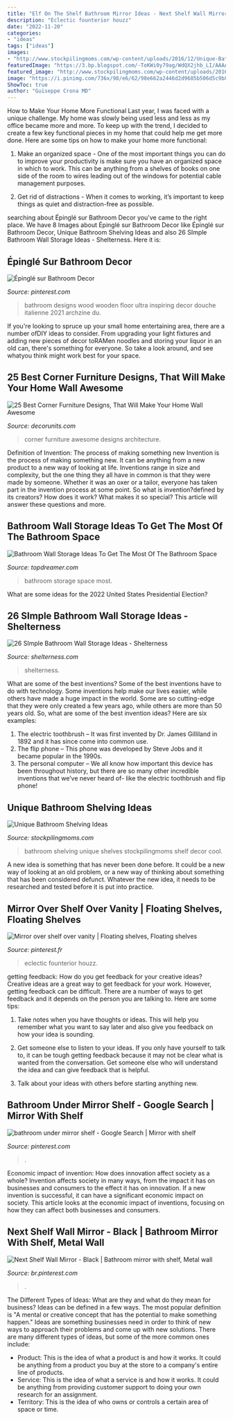 ```yaml
---
title: "Elf On The Shelf Bathroom Mirror Ideas - Next Shelf Wall Mirror"
description: "Eclectic founterior houzz"
date: "2022-11-20"
categories:
- "ideas"
tags: ["ideas"]
images:
- "http://www.stockpilingmoms.com/wp-content/uploads/2016/12/Unique-Bathroom-Shelving-Ideas.jpg"
featuredImage: "https://3.bp.blogspot.com/-ToKWi0y79ag/WdQX2jhb_LI/AAAAAAAAjTQ/1qbRjvmonjg9EQoa6we04WkPVfPLZHliACLcBGAs/s1600/22008233_926423077530463_7866326109737252588_n.jpg"
featured_image: "http://www.stockpilingmoms.com/wp-content/uploads/2016/12/Unique-Bathroom-Shelving-Ideas.jpg"
image: "https://i.pinimg.com/736x/98/e6/62/98e662a2446d2d9685b506d5c9b86d97--reclaimed-wood-shelves-wood-shelf.jpg"
ShowToc: true
author: "Guiseppe Crona MD"
---
```



How to Make Your Home More Functional
Last year, I was faced with a unique challenge. My home was slowly being used less and less as my office became more and more. To keep up with the trend, I decided to create a few key functional pieces in my home that could help me get more done. Here are some tips on how to make your home more functional: 
1. Make an organized space - One of the most important things you can do to improve your productivity is make sure you have an organized space in which to work. This can be anything from a shelves of books on one side of the room to wires leading out of the windows for potential cable management purposes. 

2. Get rid of distractions - When it comes to working, it’s important to keep things as quiet and distraction-free as possible.

	

		
searching about Épinglé sur Bathroom Decor you've came to the right place. We have 8 Images about Épinglé sur Bathroom Decor like Épinglé sur Bathroom Decor, Unique Bathroom Shelving Ideas and also 26 SImple Bathroom Wall Storage Ideas - Shelterness. Here it is:
		
    
## Épinglé Sur Bathroom Decor

<img loading=lazy src="https://i.pinimg.com/736x/6e/5d/49/6e5d49376e0ac28a4057318535f87e8f.jpg" onerror="this.onerror=null;this.src='https://tse4.mm.bing.net/th?id=OIP.zYeP3oBGoZ-UzZrgrpDrvwHaKk&amp;pid=15.1';" alt="Épinglé sur Bathroom Decor">

_Source: pinterest.com_

>bathroom designs wood wooden floor ultra inspiring decor douche italienne 2021 archzine du. 

	

If you're looking to spruce up your small home entertaining area, there are a number ofDIY ideas to consider. From upgrading your light fixtures and adding new pieces of decor toRAMen noodles and storing your liquor in an old can, there's something for everyone. So take a look around, and see whatyou think might work best for your space.

    
## 25 Best Corner Furniture Designs, That Will Make Your Home Wall Awesome

<img loading=lazy src="https://3.bp.blogspot.com/-ToKWi0y79ag/WdQX2jhb_LI/AAAAAAAAjTQ/1qbRjvmonjg9EQoa6we04WkPVfPLZHliACLcBGAs/s1600/22008233_926423077530463_7866326109737252588_n.jpg" onerror="this.onerror=null;this.src='https://tse4.mm.bing.net/th?id=OIP.lMYY8erWSHt3mea393VKRwHaJ4&amp;pid=15.1';" alt="25 Best Corner Furniture Designs, That Will Make Your Home Wall Awesome">

_Source: decorunits.com_

>corner furniture awesome designs architecture. 

	

Definition of Invention: The process of making something new
Invention is the process of making something new. It can be anything from a new product to a new way of looking at life. Inventions range in size and complexity, but the one thing they all have in common is that they were made by someone. Whether it was an oxer or a tailor, everyone has taken part in the invention process at some point. So what is invention?defined by its creators? How does it work? What makes it so special? This article will answer these questions and more.

    
## Bathroom Wall Storage Ideas To Get The Most Of The Bathroom Space

<img loading=lazy src="https://www.topdreamer.com/wp-content/uploads/2016/12/handdoeken-kast-27611-683x1024.jpg" onerror="this.onerror=null;this.src='https://tse1.mm.bing.net/th?id=OIP.ZR0wRju_-0vQ4L6yvlY7VQHaLG&amp;pid=15.1';" alt="Bathroom Wall Storage Ideas To Get The Most Of The Bathroom Space">

_Source: topdreamer.com_

>bathroom storage space most. 

	

What are some ideas for the 2022 United States Presidential Election?

    
## 26 SImple Bathroom Wall Storage Ideas - Shelterness

<img loading=lazy src="https://i.shelterness.com/2016/07/08-simple-floating-shelves-over-the-toilet.jpg" onerror="this.onerror=null;this.src='https://tse4.mm.bing.net/th?id=OIP.4GdLD3oHgi1-dznjNTmdQQHaLF&amp;pid=15.1';" alt="26 SImple Bathroom Wall Storage Ideas - Shelterness">

_Source: shelterness.com_

>shelterness. 

	

What are some of the best inventions?
Some of the best inventions have to do with technology. Some inventions help make our lives easier, while others have made a huge impact in the world. Some are so cutting-edge that they were only created a few years ago, while others are more than 50 years old. So, what are some of the best invention ideas? Here are six examples: 
1) The electric toothbrush – It was first invented by Dr. James Gilliland in 1892 and it has since come into common use.
2) The flip phone – This phone was developed by Steve Jobs and it became popular in the 1990s.
3) The personal computer – We all know how important this device has been throughout history, but there are so many other incredible inventions that we’ve never heard of- like the electric toothbrush and flip phone!

    
## Unique Bathroom Shelving Ideas

<img loading=lazy src="http://www.stockpilingmoms.com/wp-content/uploads/2016/12/Unique-Bathroom-Shelving-Ideas.jpg" onerror="this.onerror=null;this.src='https://tse3.mm.bing.net/th?id=OIP.Ni_EHySDO9zz0rpMAkyycwHaLI&amp;pid=15.1';" alt="Unique Bathroom Shelving Ideas">

_Source: stockpilingmoms.com_

>bathroom shelving unique shelves stockpilingmoms shelf decor cool. 

	

A new idea is something that has never been done before. It could be a new way of looking at an old problem, or a new way of thinking about something that has been considered defunct. Whatever the new idea, it needs to be researched and tested before it is put into practice.

    
## Mirror Over Shelf Over Vanity | Floating Shelves, Floating Shelves

<img loading=lazy src="https://i.pinimg.com/736x/98/e6/62/98e662a2446d2d9685b506d5c9b86d97--reclaimed-wood-shelves-wood-shelf.jpg" onerror="this.onerror=null;this.src='https://tse1.mm.bing.net/th?id=OIP.wt1rXLkb-VnbM3EIlMBFdAAAAA&amp;pid=15.1';" alt="Mirror over shelf over vanity | Floating shelves, Floating shelves">

_Source: pinterest.fr_

>eclectic founterior houzz. 

	

getting feedback: How do you get feedback for your creative ideas?
Creative ideas are a great way to get feedback for your work. However, getting feedback can be difficult. There are a number of ways to get feedback and it depends on the person you are talking to. Here are some tips:
1. Take notes when you have thoughts or ideas. This will help you remember what you want to say later and also give you feedback on how your idea is sounding.

2. Get someone else to listen to your ideas. If you only have yourself to talk to, it can be tough getting feedback because it may not be clear what is wanted from the conversation. Get someone else who will understand the idea and can give feedback that is helpful.

3. Talk about your ideas with others before starting anything new.

    
## Bathroom Under Mirror Shelf - Google Search | Mirror With Shelf

<img loading=lazy src="https://i.pinimg.com/736x/35/d2/86/35d286a5bc7aea1e1521209e8c0e922a.jpg" onerror="this.onerror=null;this.src='https://tse2.mm.bing.net/th?id=OIP.gI3mIqwGtB9E2EZv1IDASAHaJa&amp;pid=15.1';" alt="bathroom under mirror shelf - Google Search | Mirror with shelf">

_Source: pinterest.com_

>. 

	

Economic impact of invention: How does innovation affect society as a whole?
Invention affects society in many ways, from the impact it has on businesses and consumers to the effect it has on innovation. If a new invention is successful, it can have a significant economic impact on society. This article looks at the economic impact of inventions, focusing on how they can affect both businesses and consumers.

    
## Next Shelf Wall Mirror - Black | Bathroom Mirror With Shelf, Metal Wall

<img loading=lazy src="https://i.pinimg.com/736x/0e/23/cf/0e23cfa75c07e30887f106c7d4d22199.jpg" onerror="this.onerror=null;this.src='https://tse2.mm.bing.net/th?id=OIP.iurjPk7JO2O2QEReTX6vsQHaLH&amp;pid=15.1';" alt="Next Shelf Wall Mirror - Black | Bathroom mirror with shelf, Metal wall">

_Source: br.pinterest.com_

>. 

	

The Different Types of Ideas: What are they and what do they mean for business?
Ideas can be defined in a few ways. The most popular definition is "A mental or creative concept that has the potential to make something happen." Ideas are something businesses need in order to think of new ways to approach their problems and come up with new solutions. 
There are many different types of ideas, but some of the more common ones include: 
- Product: This is the idea of what a product is and how it works. It could be anything from a product you buy at the store to a company's entire line of products. 
- Service: This is the idea of what a service is and how it works. It could be anything from providing customer support to doing your own research for an assignment. 
- Territory: This is the idea of who owns or controls a certain area of space or time.

